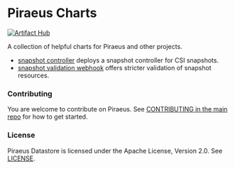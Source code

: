 # Piraeus Charts

[![Artifact Hub](https://img.shields.io/endpoint?url=https://artifacthub.io/badge/repository/piraeus-charts)](https://artifacthub.io/packages/search?repo=piraeus-charts)

A collection of helpful charts for Piraeus and other projects.

* [snapshot controller](./charts/snapshot-controller) deploys a snapshot controller for CSI snapshots.
* [snapshot validation webhook](./charts/snapshot-validation-webhook) offers stricter validation of snapshot resources.

### Contributing

You are welcome to contribute on Piraeus. See [CONTRIBUTING in the main repo](https://github.com/piraeusdatastore/piraeus/blob/master/CONTRIBUTING.md) for how to get started.

### License

Piraeus Datastore is licensed under the Apache License, Version 2.0. See [LICENSE](./LICENSE).
